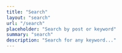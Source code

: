 ```yaml
---
title: "Search"
layout: "search"
url: "/search"
placeholder: "Search by post or keyword"
summary: "search"
description: "Search for any keyword..."
---
```

